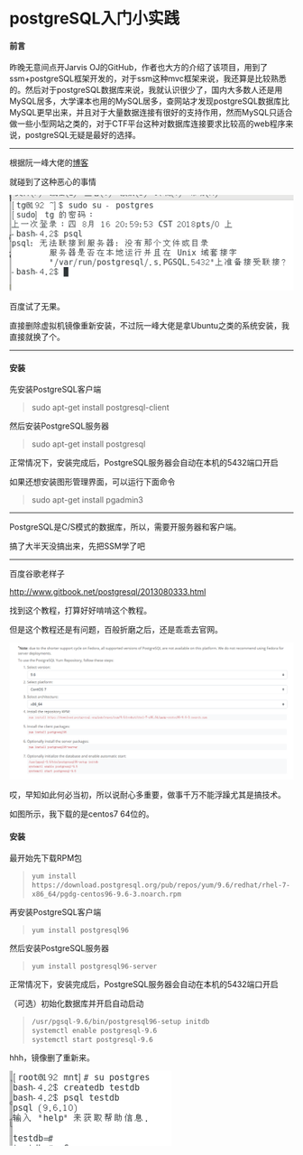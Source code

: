 # postgreSQL入门小实践

#### 前言

昨晚无意间点开Jarvis OJ的GitHub，作者也大方的介绍了该项目，用到了ssm+postgreSQL框架开发的，对于ssm这种mvc框架来说，我还算是比较熟悉的。然后对于postgreSQL数据库来说，我就认识很少了，国内大多数人还是用MySQL居多，大学课本也用的MySQL居多，查网站才发现postgreSQL数据库比MySQL更早出来，并且对于大量数据连接有很好的支持作用，然而MySQL只适合做一些小型网站之类的，对于CTF平台这种对数据库连接要求比较高的web程序来说，postgreSQL无疑是最好的选择。

---

根据阮一峰大佬的[博客](http://www.ruanyifeng.com/blog/2013/12/getting_started_with_postgresql.html)

就碰到了这种恶心的事情

![](image/87.png)



百度试了无果。

直接删除虚拟机镜像重新安装，不过阮一峰大佬是拿Ubuntu之类的系统安装，我直接就换了个。

---

#### 安装

先安装PostgreSQL客户端 

> sudo apt-get install postgresql-client 

然后安装PostgreSQL服务器

> sudo apt-get install postgresql 

正常情况下，安装完成后，PostgreSQL服务器会自动在本机的5432端口开启

如果还想安装图形管理界面，可以运行下面命令

> sudo apt-get install pgadmin3 

---

PostgreSQL是C/S模式的数据库，所以，需要开服务器和客户端。

搞了大半天没搞出来，先把SSM学了吧

---

百度谷歌老样子

http://www.gitbook.net/postgresql/2013080333.html

找到这个教程，打算好好啃啃这个教程。

但是这个教程还是有问题，百般折磨之后，还是乖乖去官网。

![](image/88.png)

哎，早知如此何必当初，所以说耐心多重要，做事千万不能浮躁尤其是搞技术。

如图所示，我下载的是centos7 64位的。

#### 安装

最开始先下载RPM包

> ```shell
> yum install https://download.postgresql.org/pub/repos/yum/9.6/redhat/rhel-7-x86_64/pgdg-centos96-9.6-3.noarch.rpm
> ```

再安装PostgreSQL客户端 

> ```shell
> yum install postgresql96
> ```

然后安装PostgreSQL服务器

> ```shell
> yum install postgresql96-server
> ```

正常情况下，安装完成后，PostgreSQL服务器会自动在本机的5432端口开启

（可选）初始化数据库并开启自动启动 

> ```shell
> /usr/pgsql-9.6/bin/postgresql96-setup initdb
> systemctl enable postgresql-9.6
> systemctl start postgresql-9.6
> ```

hhh，镜像删了重新来。

![](image/89.png)

